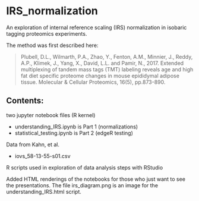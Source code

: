 # IRS_normalization
An exploration of internal reference scaling (IRS) normalization in isobaric tagging proteomics experiments.

The method was first described here:
> Plubell, D.L., Wilmarth, P.A., Zhao, Y., Fenton, A.M., Minnier, J., Reddy, A.P., Klimek, J., Yang, X., David, L.L. and Pamir, N., 2017. Extended multiplexing of tandem mass tags (TMT) labeling reveals age and high fat diet specific proteome changes in mouse epididymal adipose tissue. Molecular & Cellular Proteomics, 16(5), pp.873-890. 

## Contents:
two jupyter notebook files (R kernel)
* understanding_IRS.ipynb is Part 1 (normalizations)
* statistical_testing.ipynb is Part 2 (edgeR testing)

Data from Kahn, et al.
* iovs_58-13-55-s01.csv

R scripts used in exploration of data analysis steps with RStudio

Added HTML renderings of the notebooks for those who just want to see the presentations. The file irs_diagram.png is an image for the understanding_IRS.html script.
